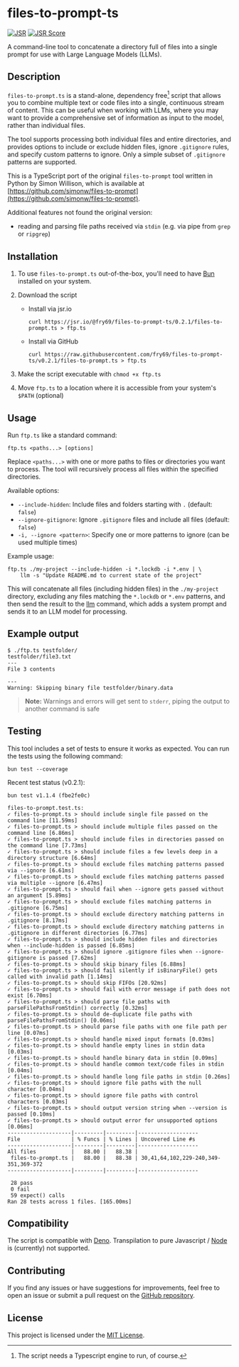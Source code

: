# files-to-prompt-ts

[![JSR](https://jsr.io/badges/@fry69/files-to-prompt-ts)](https://jsr.io/@fry69/files-to-prompt-ts)
[![JSR Score](https://jsr.io/badges/@fry69/files-to-prompt-ts/score)](https://jsr.io/@fry69/files-to-prompt-ts)

A command-line tool to concatenate a directory full of files into a single prompt for use with Large Language Models (LLMs).

## Description

`files-to-prompt.ts` is a stand-alone, dependency free[^1] script that allows you to combine multiple text or code files into a single, continuous stream of content. This can be useful when working with LLMs, where you may want to provide a comprehensive set of information as input to the model, rather than individual files.

The tool supports processing both individual files and entire directories, and provides options to include or exclude hidden files, ignore `.gitignore` rules, and specify custom patterns to ignore. Only a simple subset of `.gitignore` patterns are supported.

This is a TypeScript port of the original `files-to-prompt` tool written in Python by Simon Willison, which is available at [https://github.com/simonw/files-to-prompt](https://github.com/simonw/files-to-prompt).

Additional features not found the original version:
- reading and parsing file paths received via `stdin` (e.g. via pipe from `grep` or `ripgrep`)

[^1]: The script needs a Typescript engine to run, of course.

## Installation

1. To use `files-to-prompt.ts` out-of-the-box, you'll need to have [Bun](https://bun.sh/) installed on your system.

2. Download the script
    - Install via jsr.io
        ```shell
        curl https://jsr.io/@fry69/files-to-prompt-ts/0.2.1/files-to-prompt.ts > ftp.ts
        ```

    - Install via GitHub

        ```shell
        curl https://raw.githubusercontent.com/fry69/files-to-prompt-ts/v0.2.1/files-to-prompt.ts > ftp.ts
        ```

3. Make the script executable with `chmod +x ftp.ts`
4. Move `ftp.ts` to a location where it is accessible from your system's `$PATH` (optional)

## Usage

Run `ftp.ts` like a standard command:

```
ftp.ts <paths...> [options]
```

Replace `<paths...>` with one or more paths to files or directories you want to process. The tool will recursively process all files within the specified directories.

Available options:

- `--include-hidden`: Include files and folders starting with `.` (default: `false`)
- `--ignore-gitignore`: Ignore `.gitignore` files and include all files (default: `false`)
- `-i, --ignore <pattern>`: Specify one or more patterns to ignore (can be used multiple times)

Example usage:

```
ftp.ts ./my-project --include-hidden -i *.lockdb -i *.env | \
    llm -s "Update README.md to current state of the project"
```

This will concatenate all files (including hidden files) in the `./my-project` directory, excluding any files matching the `*.lockdb` or `*.env` patterns, and then send the result to the [llm](https://llm.datasette.io/en/stable/) command, which adds a system prompt and sends it to an LLM model for processing.

## Example output

```
$ ./ftp.ts testfolder/
testfolder/file3.txt
---
File 3 contents

---
Warning: Skipping binary file testfolder/binary.data
```
> **Note:** Warnings and errors will get sent to `stderr`, piping the output to another command is safe

## Testing

This tool includes a set of tests to ensure it works as expected. You can run the tests using the following command:

```
bun test --coverage
```

Recent test status (v0.2.1):

```
bun test v1.1.4 (fbe2fe0c)

files-to-prompt.test.ts:
✓ files-to-prompt.ts > should include single file passed on the command line [11.59ms]
✓ files-to-prompt.ts > should include multiple files passed on the command line [6.86ms]
✓ files-to-prompt.ts > should include files in directories passed on the command line [7.73ms]
✓ files-to-prompt.ts > should include files a few levels deep in a directory structure [6.64ms]
✓ files-to-prompt.ts > should exclude files matching patterns passed via --ignore [6.61ms]
✓ files-to-prompt.ts > should exclude files matching patterns passed via multiple --ignore [6.47ms]
✓ files-to-prompt.ts > should fail when --ignore gets passed without an argument [5.89ms]
✓ files-to-prompt.ts > should exclude files matching patterns in .gitignore [6.75ms]
✓ files-to-prompt.ts > should exclude directory matching patterns in .gitignore [8.17ms]
✓ files-to-prompt.ts > should exclude directory matching patterns in .gitignore in different directories [6.77ms]
✓ files-to-prompt.ts > should include hidden files and directories when --include-hidden is passed [6.85ms]
✓ files-to-prompt.ts > should ignore .gitignore files when --ignore-gitignore is passed [7.62ms]
✓ files-to-prompt.ts > should skip binary files [6.88ms]
✓ files-to-prompt.ts > should fail silently if isBinaryFile() gets called with invalid path [1.14ms]
✓ files-to-prompt.ts > should skip FIFOs [20.92ms]
✓ files-to-prompt.ts > should fail with error message if path does not exist [6.70ms]
✓ files-to-prompt.ts > should parse file paths with parseFilePathsFromStdin() correctly [0.32ms]
✓ files-to-prompt.ts > should de-duplicate file paths with parseFilePathsFromStdin() [0.06ms]
✓ files-to-prompt.ts > should parse file paths with one file path per line [0.07ms]
✓ files-to-prompt.ts > should handle mixed input formats [0.03ms]
✓ files-to-prompt.ts > should handle empty lines in stdin data [0.03ms]
✓ files-to-prompt.ts > should handle binary data in stdin [0.09ms]
✓ files-to-prompt.ts > should handle common text/code files in stdin [0.04ms]
✓ files-to-prompt.ts > should handle long file paths in stdin [0.26ms]
✓ files-to-prompt.ts > should ignore file paths with the null character [0.04ms]
✓ files-to-prompt.ts > should ignore file paths with control characters [0.03ms]
✓ files-to-prompt.ts > should output version string when --version is passed [0.10ms]
✓ files-to-prompt.ts > should output error for unsupported options [0.06ms]
--------------------|---------|---------|-------------------
File                | % Funcs | % Lines | Uncovered Line #s
--------------------|---------|---------|-------------------
All files           |   88.00 |   88.38 |
 files-to-prompt.ts |   88.00 |   88.38 | 30,41,64,102,229-240,349-351,369-372
--------------------|---------|---------|-------------------

 28 pass
 0 fail
 59 expect() calls
Ran 28 tests across 1 files. [165.00ms]
```

## Compatibility

The script is compatible with [Deno](https://deno.com/).
Transpilation to pure Javascript / [Node](https://nodejs.org/en) is (currently) not supported.

## Contributing

If you find any issues or have suggestions for improvements, feel free to open an issue or submit a pull request on the [GitHub repository](https://github.com/fry69/files-to-prompt-ts).

## License

This project is licensed under the [MIT License](LICENSE).
